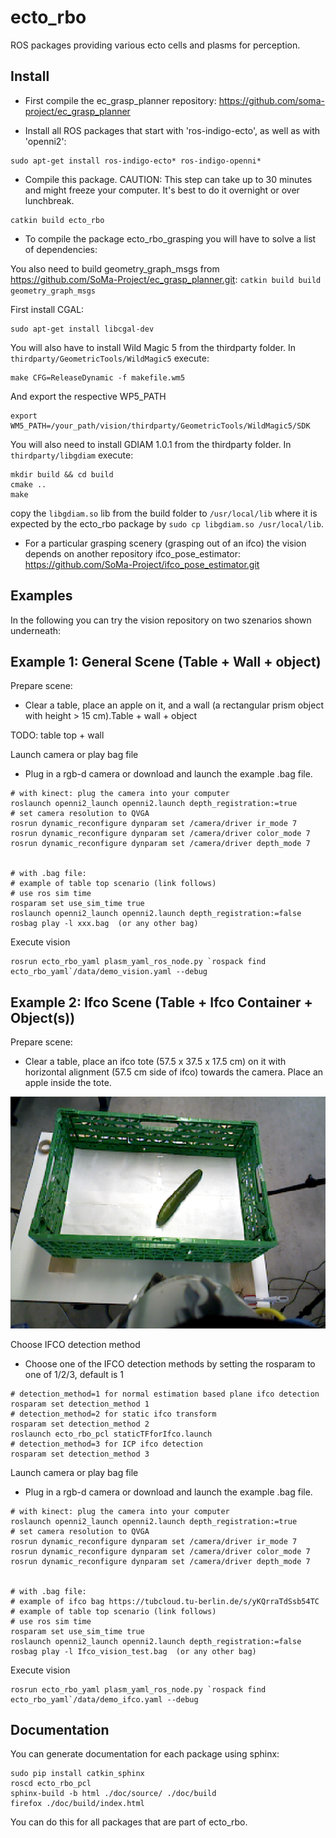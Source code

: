 # ecto_rbo

ROS packages providing various ecto cells and plasms for perception.

## Install 

* First compile the ec_grasp_planner repository: https://github.com/soma-project/ec_grasp_planner

* Install all ROS packages that start with 'ros-indigo-ecto', as well as with 'openni2':
```
sudo apt-get install ros-indigo-ecto* ros-indigo-openni*
```


* Compile this package. CAUTION: This step can take up to 30 minutes and might freeze your computer. It's best to do it overnight or over lunchbreak.
```
catkin build ecto_rbo
```

* To compile the package ecto_rbo_grasping you will have to solve a list of dependencies:

You also need to build geometry_graph_msgs from https://github.com/SoMa-Project/ec_grasp_planner.git:
`catkin build build geometry_graph_msgs`

First install CGAL:
```
sudo apt-get install libcgal-dev
```

You will also have to install Wild Magic 5 from the thirdparty folder. In `thirdparty/GeometricTools/WildMagic5` execute:
```
make CFG=ReleaseDynamic -f makefile.wm5
```
And export the respective WP5_PATH
```
export WM5_PATH=/your_path/vision/thirdparty/GeometricTools/WildMagic5/SDK
```

You will also need to install GDIAM 1.0.1 from the thirdparty folder. In `thirdparty/libgdiam` execute:
```
mkdir build && cd build
cmake ..
make
```
copy the `libgdiam.so` lib from the build folder to `/usr/local/lib` where it is expected by the ecto_rbo package by `sudo cp libgdiam.so /usr/local/lib`.


* For a particular grasping scenery (grasping out of an ifco) the vision depends on another repository ifco_pose_estimator: https://github.com/SoMa-Project/ifco_pose_estimator.git

## Examples
In the following you can try the vision repository on two szenarios shown underneath:

## Example 1: General Scene (Table + Wall + object) 
Prepare scene:
* Clear a table, place an apple on it, and a wall (a rectangular prism object with height > 15 cm).Table + wall + object


TODO: table top + wall


Launch camera or play bag file
* Plug in a rgb-d camera or download and launch the example .bag file.

```
# with kinect: plug the camera into your computer
roslaunch openni2_launch openni2.launch depth_registration:=true
# set camera resolution to QVGA
rosrun dynamic_reconfigure dynparam set /camera/driver ir_mode 7
rosrun dynamic_reconfigure dynparam set /camera/driver color_mode 7
rosrun dynamic_reconfigure dynparam set /camera/driver depth_mode 7


# with .bag file: 
# example of table top scenario (link follows)
# use ros sim time
rosparam set use_sim_time true
roslaunch openni2_launch openni2.launch depth_registration:=false
rosbag play -l xxx.bag  (or any other bag)
```

Execute vision
```
rosrun ecto_rbo_yaml plasm_yaml_ros_node.py `rospack find ecto_rbo_yaml`/data/demo_vision.yaml --debug
```

## Example 2: Ifco Scene (Table + Ifco Container + Object(s))

Prepare scene:
* Clear a table, place an ifco tote (57.5 x 37.5 x 17.5 cm) on it with horizontal alignment (57.5 cm side of ifco) towards the camera. Place an apple inside the tote.


![Alt text](/readme_/IfcoContainerScene.png?raw=true "Title")

Choose IFCO detection method 
* Choose one of the IFCO detection methods by setting the rosparam to one of 1/2/3,  default is 1

```
# detection_method=1 for normal estimation based plane ifco detection
rosparam set detection_method 1
# detection_method=2 for static ifco transform
rosparam set detection_method 2
roslaunch ecto_rbo_pcl staticTFforIfco.launch
# detection_method=3 for ICP ifco detection
rosparam set detection_method 3
```

Launch camera or play bag file
* Plug in a rgb-d camera or download and launch the example .bag file.

```
# with kinect: plug the camera into your computer
roslaunch openni2_launch openni2.launch depth_registration:=true
# set camera resolution to QVGA
rosrun dynamic_reconfigure dynparam set /camera/driver ir_mode 7
rosrun dynamic_reconfigure dynparam set /camera/driver color_mode 7
rosrun dynamic_reconfigure dynparam set /camera/driver depth_mode 7


# with .bag file: 
# example of ifco bag https://tubcloud.tu-berlin.de/s/yKQrraTdSsb54TC
# example of table top scenario (link follows)
# use ros sim time
rosparam set use_sim_time true
roslaunch openni2_launch openni2.launch depth_registration:=false
rosbag play -l Ifco_vision_test.bag  (or any other bag)
```

Execute vision
```
rosrun ecto_rbo_yaml plasm_yaml_ros_node.py `rospack find ecto_rbo_yaml`/data/demo_ifco.yaml --debug
```


## Documentation 

You can generate documentation for each package using sphinx:

```
sudo pip install catkin_sphinx
roscd ecto_rbo_pcl
sphinx-build -b html ./doc/source/ ./doc/build
firefox ./doc/build/index.html
```

You can do this for all packages that are part of ecto_rbo.

